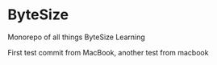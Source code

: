 # ByteSize
Monorepo of all things ByteSize Learning

First test commit from MacBook, another test from macbook